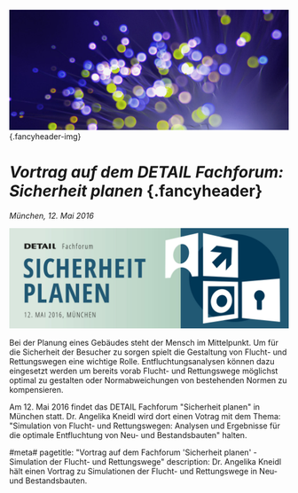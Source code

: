 ![](/img/accurate-bild-3.jpg) {.fancyheader-img}
# *Vortrag auf dem DETAIL Fachforum: Sicherheit planen* {.fancyheader}

*München, 12. Mai 2016*

[![Logo der Veranstaltung](/img/associates/detail-fachforum.png)](http://www.detail.de/artikel/detail-fachforum-sicherheit-planen-26076/ "Weiter zur offiziellen Seite von Detail und der Veranstaltung")

Bei der Planung eines Gebäudes steht der Mensch im Mittelpunkt. Um für die Sicherheit der Besucher zu sorgen spielt die Gestaltung von Flucht- und Rettungswegen eine wichtige Rolle. Entfluchtungsanalysen können dazu eingesetzt werden um bereits vorab Flucht- und Rettungswege möglichst optimal zu gestalten oder Normabweichungen von bestehenden Normen zu kompensieren.


Am 12. Mai 2016 findet das DETAIL Fachforum "Sicherheit planen" in München statt. Dr. Angelika Kneidl wird dort einen Votrag mit dem Thema: "Simulation von Flucht- und Rettungswegen: Analysen und Ergebnisse für die optimale Entfluchtung von Neu- und Bestandsbauten" halten.

#meta#
pagetitle: "Vortrag auf dem Fachforum 'Sicherheit planen' - Simulation der Flucht- und Rettungswege"
description: Dr. Angelika Kneidl hält einen Vortrag zu Simulationen der Flucht- und Rettungswege in Neu- und Bestandsbauten.
